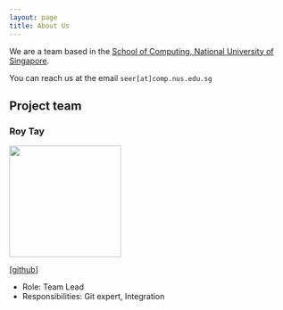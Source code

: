 ```yaml
---
layout: page
title: About Us
---
```


We are a team based in the [School of Computing, National University of Singapore](https://www.comp.nus.edu.sg).

You can reach us at the email `seer[at]comp.nus.edu.sg`

## Project team

### Roy Tay

<img src="images/themintchoco.png" width="200px">

[[github](https://github.com/themintchoco)]

* Role: Team Lead
* Responsibilities: Git expert, Integration
